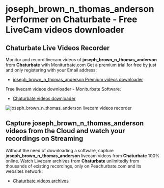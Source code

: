 # joseph_brown_n_thomas_anderson Performer on Chaturbate - Free LiveCam videos downloader

## Chaturbate Live Videos Recorder

Monitor and record livecam videos of **joseph_brown_n_thomas_anderson** from **Chaturbate** with Moniturbate.com
Get a premium trial for free by just and only registering with your Email address:
* [joseph_brown_n_thomas_anderson Premium videos downloader](https://moniturbate.com/request-demo-licence-key.html)

Free livecam videos downloader - Moniturbate Software:
* [Chaturbate videos downloader](https://moniturbate.com/moniturbate-download-software.html)

![joseph_brown_n_thomas_anderson livecam videos recorder](https://peachurnet.com/templates/moniturbate-software.png)


## Capture joseph_brown_n_thomas_anderson videos from the Cloud and watch your recordings on Streaming

Without the need of downloading a software, capture **joseph_brown_n_thomas_anderson** livecam videos from **Chaturbate** 100% online.
Watch Livecam archives from **Chaturbate** unlimitedly from thousands of existing recordings, only on Peachurbate.com and its websites network:
* [Chaturbate videos archives](https://peachurnet.com/)